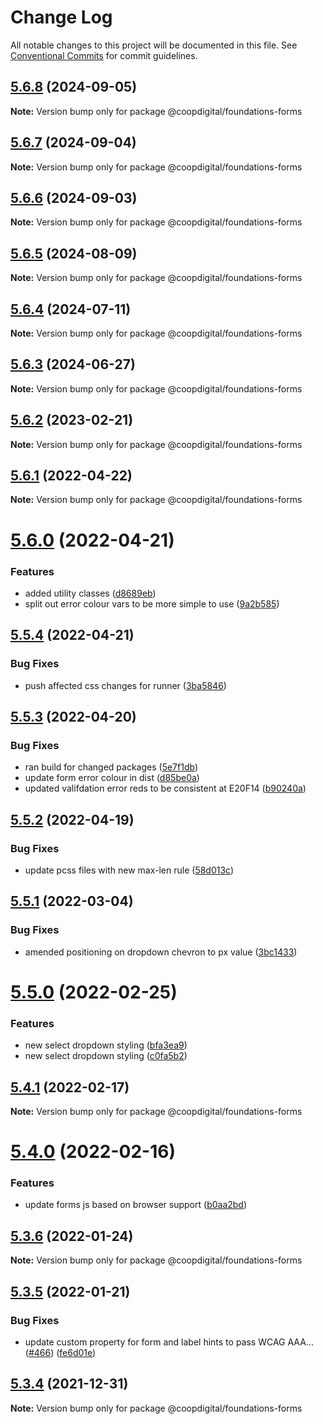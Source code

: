 # Change Log

All notable changes to this project will be documented in this file.
See [Conventional Commits](https://conventionalcommits.org) for commit guidelines.

## [5.6.8](https://github.com/coopdigital/coop-frontend/compare/@coopdigital/foundations-forms@5.6.7...@coopdigital/foundations-forms@5.6.8) (2024-09-05)

**Note:** Version bump only for package @coopdigital/foundations-forms





## [5.6.7](https://github.com/coopdigital/coop-frontend/compare/@coopdigital/foundations-forms@5.6.6...@coopdigital/foundations-forms@5.6.7) (2024-09-04)

**Note:** Version bump only for package @coopdigital/foundations-forms





## [5.6.6](https://github.com/coopdigital/coop-frontend/compare/@coopdigital/foundations-forms@5.6.5...@coopdigital/foundations-forms@5.6.6) (2024-09-03)

**Note:** Version bump only for package @coopdigital/foundations-forms





## [5.6.5](https://github.com/coopdigital/coop-frontend/compare/@coopdigital/foundations-forms@5.6.4...@coopdigital/foundations-forms@5.6.5) (2024-08-09)

**Note:** Version bump only for package @coopdigital/foundations-forms





## [5.6.4](https://github.com/coopdigital/coop-frontend/compare/@coopdigital/foundations-forms@5.6.3...@coopdigital/foundations-forms@5.6.4) (2024-07-11)

**Note:** Version bump only for package @coopdigital/foundations-forms





## [5.6.3](https://github.com/coopdigital/coop-frontend/compare/@coopdigital/foundations-forms@5.6.2...@coopdigital/foundations-forms@5.6.3) (2024-06-27)

**Note:** Version bump only for package @coopdigital/foundations-forms





## [5.6.2](https://github.com/coopdigital/coop-frontend/compare/@coopdigital/foundations-forms@5.6.1...@coopdigital/foundations-forms@5.6.2) (2023-02-21)

**Note:** Version bump only for package @coopdigital/foundations-forms





## [5.6.1](https://github.com/coopdigital/coop-frontend/compare/@coopdigital/foundations-forms@5.6.0...@coopdigital/foundations-forms@5.6.1) (2022-04-22)

**Note:** Version bump only for package @coopdigital/foundations-forms





# [5.6.0](https://github.com/coopdigital/coop-frontend/compare/@coopdigital/foundations-forms@5.5.4...@coopdigital/foundations-forms@5.6.0) (2022-04-21)


### Features

* added utility classes ([d8689eb](https://github.com/coopdigital/coop-frontend/commit/d8689eb5358d756d9fde99fc96b51fa77773a1a3))
* split out error colour vars to be more simple to use ([9a2b585](https://github.com/coopdigital/coop-frontend/commit/9a2b585417990fbfe150f8573cd94d76188b02f9))





## [5.5.4](https://github.com/coopdigital/coop-frontend/compare/@coopdigital/foundations-forms@5.5.3...@coopdigital/foundations-forms@5.5.4) (2022-04-21)


### Bug Fixes

* push affected css changes for runner ([3ba5846](https://github.com/coopdigital/coop-frontend/commit/3ba5846475eec8e7fa0d3bb2c84e98592874d19f))





## [5.5.3](https://github.com/coopdigital/coop-frontend/compare/@coopdigital/foundations-forms@5.5.2...@coopdigital/foundations-forms@5.5.3) (2022-04-20)


### Bug Fixes

* ran build for changed packages ([5e7f1db](https://github.com/coopdigital/coop-frontend/commit/5e7f1dbdf38ca13b8233b81f72d3725b8a47d834))
* update form error colour in dist ([d85be0a](https://github.com/coopdigital/coop-frontend/commit/d85be0a7dbf65b4781099091cf3e15bfa9096adb))
* updated valifdation error reds to be consistent at E20F14 ([b90240a](https://github.com/coopdigital/coop-frontend/commit/b90240af9bf80d5e11c9b6d4e2089aef9ec5a795))





## [5.5.2](https://github.com/coopdigital/coop-frontend/compare/@coopdigital/foundations-forms@5.5.1...@coopdigital/foundations-forms@5.5.2) (2022-04-19)


### Bug Fixes

* update pcss files with new max-len rule ([58d013c](https://github.com/coopdigital/coop-frontend/commit/58d013c58111ff07521b792b0538bca2690efc74))





## [5.5.1](https://github.com/coopdigital/coop-frontend/compare/@coopdigital/foundations-forms@5.5.0...@coopdigital/foundations-forms@5.5.1) (2022-03-04)


### Bug Fixes

* amended positioning on dropdown chevron to px value ([3bc1433](https://github.com/coopdigital/coop-frontend/commit/3bc1433ce1722b0c810580d71f8cbcc26a370ca1))





# [5.5.0](https://github.com/coopdigital/coop-frontend/compare/@coopdigital/foundations-forms@5.4.1...@coopdigital/foundations-forms@5.5.0) (2022-02-25)


### Features

* new select dropdown styling ([bfa3ea9](https://github.com/coopdigital/coop-frontend/commit/bfa3ea961c942446d1124cb7c61543bfd9a069f5))
* new select dropdown styling ([c0fa5b2](https://github.com/coopdigital/coop-frontend/commit/c0fa5b280c0ce6c3ea383ad6c91bb91cc0f3caad))





## [5.4.1](https://github.com/coopdigital/coop-frontend/compare/@coopdigital/foundations-forms@5.4.0...@coopdigital/foundations-forms@5.4.1) (2022-02-17)

**Note:** Version bump only for package @coopdigital/foundations-forms





# [5.4.0](https://github.com/coopdigital/coop-frontend/compare/@coopdigital/foundations-forms@5.3.6...@coopdigital/foundations-forms@5.4.0) (2022-02-16)


### Features

* update forms js based on browser support ([b0aa2bd](https://github.com/coopdigital/coop-frontend/commit/b0aa2bd7e4e5cbab66fc8428d4aa94977c12fdbd))





## [5.3.6](https://github.com/coopdigital/coop-frontend/compare/@coopdigital/foundations-forms@5.3.5...@coopdigital/foundations-forms@5.3.6) (2022-01-24)

**Note:** Version bump only for package @coopdigital/foundations-forms





## [5.3.5](https://github.com/coopdigital/coop-frontend/compare/@coopdigital/foundations-forms@5.3.4...@coopdigital/foundations-forms@5.3.5) (2022-01-21)


### Bug Fixes

* update custom property for form and label hints to pass WCAG AAA… ([#466](https://github.com/coopdigital/coop-frontend/issues/466)) ([fe6d01e](https://github.com/coopdigital/coop-frontend/commit/fe6d01e88e104c91fe59439d1556d72349744f1c))





## [5.3.4](https://github.com/coopdigital/coop-frontend/compare/@coopdigital/foundations-forms@5.3.3...@coopdigital/foundations-forms@5.3.4) (2021-12-31)

**Note:** Version bump only for package @coopdigital/foundations-forms
